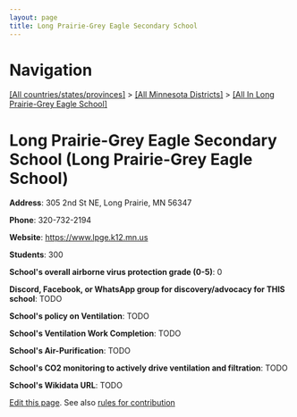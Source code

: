 ```yaml
---
layout: page
title: Long Prairie-Grey Eagle Secondary School
---
```

# Navigation

[[All countries/states/provinces]](../../..) > [[All Minnesota Districts]](../..) > [[All In Long Prairie-Grey Eagle School]](..)

# Long Prairie-Grey Eagle Secondary School (Long Prairie-Grey Eagle School)

**Address**: 305 2nd St NE, Long Prairie, MN 56347

**Phone**: 320-732-2194

**Website**: <https://www.lpge.k12.mn.us>

**Students**: 300

**School's overall airborne virus protection grade (0-5)**: 0

**Discord, Facebook, or WhatsApp group for discovery/advocacy for THIS school**: TODO

**School's policy on Ventilation**: TODO

**School's Ventilation Work Completion**: TODO

**School's Air-Purification**: TODO

**School's CO2 monitoring to actively drive ventilation and filtration**: TODO

**School's Wikidata URL**: TODO


[Edit this page](https://github.com/ventilate-schools/MN/edit/main/./Long_Prairie-Grey_Eagle_School/Long_Prairie-Grey_Eagle_Secondary_School.md). See also [rules for contribution](../../../contribution-rules/)